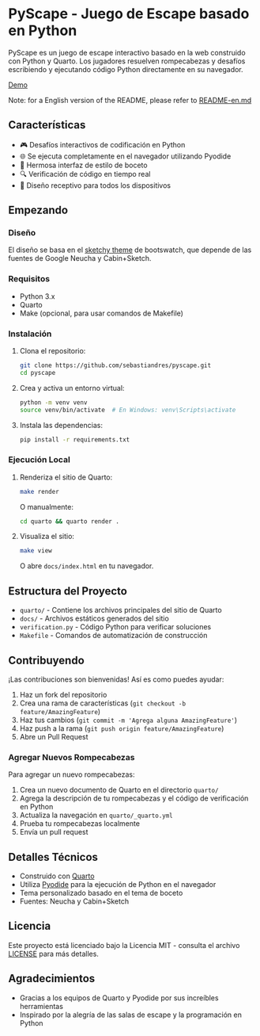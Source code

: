 # PyScape - Juego de Escape basado en Python

PyScape es un juego de escape interactivo basado en la web construido con Python y Quarto. Los jugadores resuelven rompecabezas y desafíos escribiendo y ejecutando código Python directamente en su navegador.

[Demo](https://sebastiandres.github.io/pyscape/)

Note: for a English version of the README, please refer to [README-en.md](README-en.md)

## Características

- 🎮 Desafíos interactivos de codificación en Python
- 🌐 Se ejecuta completamente en el navegador utilizando Pyodide
- 🎨 Hermosa interfaz de estilo de boceto
- 🔍 Verificación de código en tiempo real
- 📱 Diseño receptivo para todos los dispositivos

## Empezando

### Diseño 

El diseño se basa en el [sketchy theme](https://bootswatch.com/sketchy/) de bootswatch, que depende de las fuentes de Google Neucha y Cabin+Sketch.

### Requisitos

- Python 3.x
- Quarto
- Make (opcional, para usar comandos de Makefile)

### Instalación

1. Clona el repositorio:
   ```bash
   git clone https://github.com/sebastiandres/pyscape.git
   cd pyscape
   ```

2. Crea y activa un entorno virtual:
   ```bash
   python -m venv venv
   source venv/bin/activate  # En Windows: venv\Scripts\activate
   ```

3. Instala las dependencias:
   ```bash
   pip install -r requirements.txt
   ```

### Ejecución Local

1. Renderiza el sitio de Quarto:
   ```bash
   make render
   ```
   O manualmente:
   ```bash
   cd quarto && quarto render .
   ```

2. Visualiza el sitio:
   ```bash
   make view
   ```
   O abre `docs/index.html` en tu navegador.

## Estructura del Proyecto

- `quarto/` - Contiene los archivos principales del sitio de Quarto
- `docs/` - Archivos estáticos generados del sitio
- `verification.py` - Código Python para verificar soluciones
- `Makefile` - Comandos de automatización de construcción

## Contribuyendo

¡Las contribuciones son bienvenidas! Así es como puedes ayudar:

1. Haz un fork del repositorio
2. Crea una rama de características (`git checkout -b feature/AmazingFeature`)
3. Haz tus cambios (`git commit -m 'Agrega alguna AmazingFeature'`)
4. Haz push a la rama (`git push origin feature/AmazingFeature`)
5. Abre un Pull Request

### Agregar Nuevos Rompecabezas

Para agregar un nuevo rompecabezas:

1. Crea un nuevo documento de Quarto en el directorio `quarto/`
2. Agrega la descripción de tu rompecabezas y el código de verificación en Python
3. Actualiza la navegación en `quarto/_quarto.yml`
4. Prueba tu rompecabezas localmente
5. Envía un pull request

## Detalles Técnicos

- Construido con [Quarto](https://quarto.org/)
- Utiliza [Pyodide](https://pyodide.org/) para la ejecución de Python en el navegador
- Tema personalizado basado en el tema de boceto
- Fuentes: Neucha y Cabin+Sketch

## Licencia

Este proyecto está licenciado bajo la Licencia MIT - consulta el archivo [LICENSE](LICENSE) para más detalles.

## Agradecimientos

- Gracias a los equipos de Quarto y Pyodide por sus increíbles herramientas
- Inspirado por la alegría de las salas de escape y la programación en Python